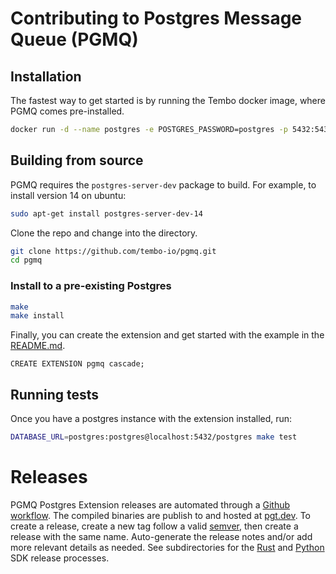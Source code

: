 # Contributing to Postgres Message Queue (PGMQ)

## Installation

The fastest way to get started is by running the Tembo docker image, where PGMQ comes pre-installed.

```bash
docker run -d --name postgres -e POSTGRES_PASSWORD=postgres -p 5432:5432 quay.io/tembo/pgmq-pg:latest
```

## Building from source

PGMQ requires the `postgres-server-dev` package to build. For example, to install
version 14 on ubuntu:

```bash
sudo apt-get install postgres-server-dev-14
```

Clone the repo and change into the directory.

```bash
git clone https://github.com/tembo-io/pgmq.git
cd pgmq
```

### Install to a pre-existing Postgres

```bash
make
make install
```

Finally, you can create the extension and get started with the example in the [README.md](README.md).

```psql
CREATE EXTENSION pgmq cascade;
```

## Running tests
Once you have a postgres instance with the extension installed, run:

```bash
DATABASE_URL=postgres:postgres@localhost:5432/postgres make test
```

# Releases

PGMQ Postgres Extension releases are automated through a [Github workflow](https://github.com/tembo-io/pgmq/blob/main/.github/workflows/extension_ci.yml). The compiled binaries are publish to and hosted at [pgt.dev](https://pgt.dev). To create a release, create a new tag follow a valid [semver](https://semver.org/), then create a release with the same name. Auto-generate the release notes and/or add more relevant details as needed. See subdirectories for the [Rust](https://github.com/tembo-io/pgmq/tree/main/core) and [Python](https://github.com/tembo-io/pgmq/tree/main/tembo-pgmq-python) SDK release processes.
